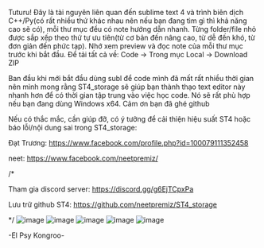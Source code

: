 Tuturu! Đây là tài nguyên liên quan đến sublime text 4 và trình biên dịch C++/Py(có rất nhiều thứ khác nhau nên nếu bạn đang tìm gì thì khả năng cao sẽ có), mỗi thư mục đều có note hướng dẫn nhanh. Từng folder/file nhỏ được sắp xếp theo thứ tự ưu tiên(từ cơ bản đến nâng cao, từ dễ đến khó, từ đơn giản đến phức tạp). Nhớ xem preview và đọc note của mỗi thư mục trước khi bắt đầu. Để tải tất cả về: Code -> Trong mục Local -> Download ZIP


Ban đầu khi mới bắt đầu dùng subl để code mình đã mất rất nhiều thời gian nên mình mong rằng ST4_storage sẽ giúp bạn thành thạo text editor này nhanh hơn để có thời gian tập trung vào việc học code. Nó sẽ rất phù hợp nếu bạn đang dùng Windows x64. Cảm ơn bạn đã ghé github


Nếu có thắc mắc, cần giúp đỡ, có ý tưởng để cải thiện hiệu suất ST4 hoặc báo lỗi/nội dung sai trong ST4_storage: 

Đạt Trương: https://www.facebook.com/profile.php?id=100079111352458

neet: https://www.facebook.com/neetpremiz/

    
/*


Tham gia discord server: https://discord.gg/g6EjTCpxPa


Lưu trữ github ST4: https://github.com/neetpremiz/ST4_storage


*/
![image](https://github.com/neetpremiz/ST4_storage/assets/116280555/567c559f-9093-4740-80dc-702bc1c1c51b)
![image](https://github.com/neetpremiz/ST4_storage/assets/116280555/d791c14b-2f75-4318-95e9-517725a1c680)
![image](https://github.com/neetpremiz/ST4_storage/assets/116280555/34cf7633-5654-485a-8775-37900aaab54a)
![image](https://github.com/neetpremiz/ST4_storage/assets/116280555/23a5de1d-2ac7-416a-8627-5b1c53b5929b)
![image](https://github.com/neetpremiz/ST4_storage/assets/116280555/1adea80a-a5d6-4c9d-a94d-77c2637e2a83)








-El Psy Kongroo-
